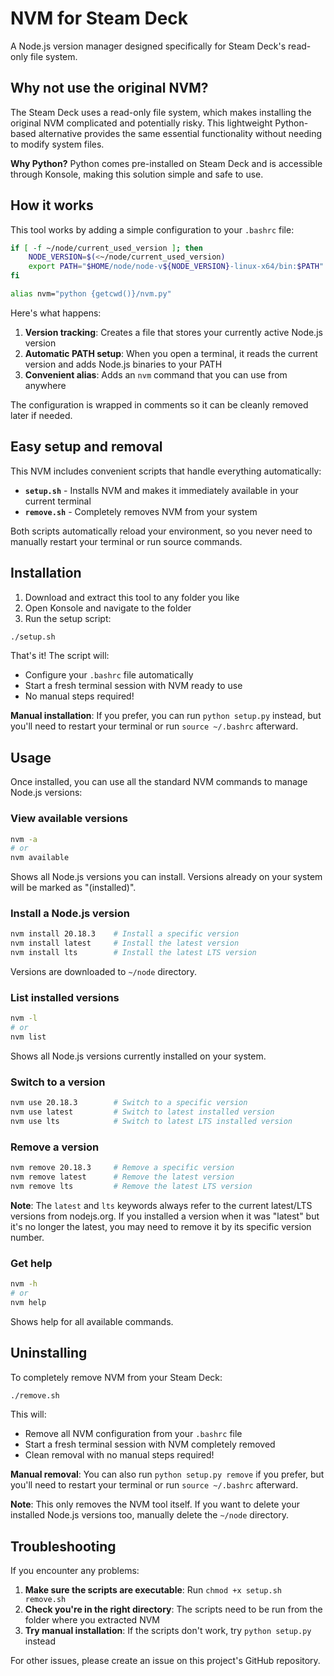 # NVM for Steam Deck

A Node.js version manager designed specifically for Steam Deck's read-only file system.

## Why not use the original NVM?

The Steam Deck uses a read-only file system, which makes installing the original NVM complicated and potentially risky. This lightweight Python-based alternative provides the same essential functionality without needing to modify system files.

**Why Python?** Python comes pre-installed on Steam Deck and is accessible through Konsole, making this solution simple and safe to use.

## How it works

This tool works by adding a simple configuration to your `.bashrc` file:

```bash
if [ -f ~/node/current_used_version ]; then
    NODE_VERSION=$(<~/node/current_used_version)
    export PATH="$HOME/node/node-v${NODE_VERSION}-linux-x64/bin:$PATH"
fi

alias nvm="python {getcwd()}/nvm.py"
```

Here's what happens:

1. **Version tracking**: Creates a file that stores your currently active Node.js version
2. **Automatic PATH setup**: When you open a terminal, it reads the current version and adds Node.js binaries to your PATH
3. **Convenient alias**: Adds an `nvm` command that you can use from anywhere

The configuration is wrapped in comments so it can be cleanly removed later if needed.

## Easy setup and removal

This NVM includes convenient scripts that handle everything automatically:

- **`setup.sh`** - Installs NVM and makes it immediately available in your current terminal
- **`remove.sh`** - Completely removes NVM from your system

Both scripts automatically reload your environment, so you never need to manually restart your terminal or run source commands.

## Installation

1. Download and extract this tool to any folder you like
2. Open Konsole and navigate to the folder
3. Run the setup script:

```bash
./setup.sh
```

That's it! The script will:

- Configure your `.bashrc` file automatically
- Start a fresh terminal session with NVM ready to use
- No manual steps required!

**Manual installation**: If you prefer, you can run `python setup.py` instead, but you'll need to restart your terminal or run `source ~/.bashrc` afterward.

## Usage

Once installed, you can use all the standard NVM commands to manage Node.js versions:

### View available versions

```bash
nvm -a
# or
nvm available
```

Shows all Node.js versions you can install. Versions already on your system will be marked as "(installed)".

### Install a Node.js version

```bash
nvm install 20.18.3    # Install a specific version
nvm install latest     # Install the latest version
nvm install lts        # Install the latest LTS version
```

Versions are downloaded to `~/node` directory.

### List installed versions

```bash
nvm -l
# or  
nvm list
```

Shows all Node.js versions currently installed on your system.

### Switch to a version

```bash
nvm use 20.18.3        # Switch to a specific version
nvm use latest         # Switch to latest installed version
nvm use lts            # Switch to latest LTS installed version
```

### Remove a version

```bash
nvm remove 20.18.3     # Remove a specific version
nvm remove latest      # Remove the latest version
nvm remove lts         # Remove the latest LTS version
```

**Note**: The `latest` and `lts` keywords always refer to the current latest/LTS versions from nodejs.org. If you installed a version when it was "latest" but it's no longer the latest, you may need to remove it by its specific version number.

### Get help

```bash
nvm -h
# or
nvm help
```

Shows help for all available commands.

## Uninstalling

To completely remove NVM from your Steam Deck:

```bash
./remove.sh
```

This will:

- Remove all NVM configuration from your `.bashrc` file
- Start a fresh terminal session with NVM completely removed
- Clean removal with no manual steps required!

**Manual removal**: You can also run `python setup.py remove` if you prefer, but you'll need to restart your terminal or run `source ~/.bashrc` afterward.

**Note**: This only removes the NVM tool itself. If you want to delete your installed Node.js versions too, manually delete the `~/node` directory.

## Troubleshooting

If you encounter any problems:

1. **Make sure the scripts are executable**: Run `chmod +x setup.sh remove.sh`
2. **Check you're in the right directory**: The scripts need to be run from the folder where you extracted NVM
3. **Try manual installation**: If the scripts don't work, try `python setup.py` instead

For other issues, please create an issue on this project's GitHub repository.
